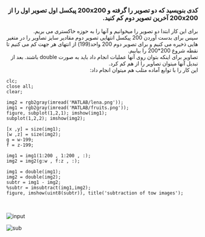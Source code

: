 <div dir="rtl">

### کدی بنویسید که دو تصویر را گرفته و 200x200 پیکسل اول تصویر اول را از 200x200 آخرین تصویر دوم کم کنید.
برای این کار ابتدا دو تصویر را میخوانیم و آنها را به حوزه خاکستری می بریم.
  </br>
  سپس برای بدست آوردن 200 پیکسل انتهایی تصویر دوم مقادیر سایز تصاویر را در متغیر هایی ذخیره می کنیم و برای تصویر دوم 200 واحد(199) از انتهای هر جهت کم می کنیم تا نقطه شروع  200*200  را بیابیم.
  </br>
  تصاویر برای اینکه بتوان روی آنها عملیات انجام داد باید به صورت double باشند. بعد از تبدیل آنها میتوان تصاویر را از هم کم کرد.
  </br>
  این کار را با توابع آماده متلب هم میتوان انجام داد:
  </br>
  
<div dir="ltr"> 
  
```
clc;
close all;
clear;

img2 = rgb2gray(imread('MATLAB/lena.png'));
img1 = rgb2gray(imread('MATLAB/fruits.png'));
figure, subplot(1,2,1); imshow(img1);
subplot(1,2,2); imshow(img2);

[x ,y] = size(img1);
[w ,z] = size(img2);
g = w-199;
f = z-199;

img1 = img1(1:200 , 1:200 , :);
img2 = img2(g:w , f:z , :);

img1 = double(img1);
img2 = double(img2);
subtr = img1 - img2;
%subtr = imsubtract(img1,img2);
figure, imshow(uint8(subtr)), title('subtraction of tow images');
```
  
  </br>
  
  ![input](https://github.com/semnan-university-ai/image-processing-class-002/blob/main/exercises/eveaskari/Extra/subtract/inputs.JPG)
  
  ![sub](https://github.com/semnan-university-ai/image-processing-class-002/blob/main/exercises/eveaskari/Extra/subtract/subtract.JPG)
  
  </br>
  
  </div>
  
  </div>
